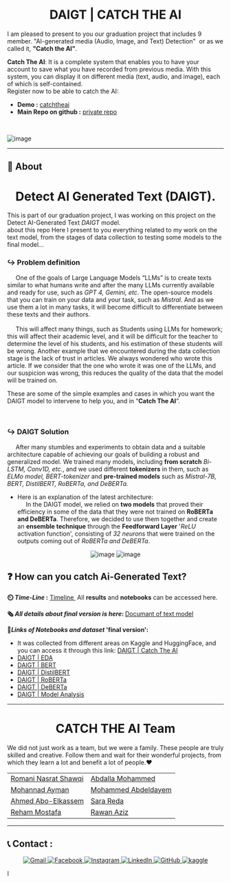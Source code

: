 <div align="center" id="top"> 
  
# DAIGT | CATCH THE AI
</div>

<p>
  I am pleased to present to you our graduation project that includes 9 member. "AI-generated media (Audio, Image, and Text) Detection"  or as we called it, <b>"Catch the AI"</b>.
  <br>
</p>
<p>
  <b>Catch The AI</b>: It is a complete system that enables you to have your account to save what you have recorded from previous media. With this system, you can display it on different media (text, audio, and image), each of which is self-contained.
<br>Register now to be able to catch the AI: </p>

- <b>Demo :</b> [catchtheai](https://www.catchtheai.tech/)<br>
- <b>Main Repo on github :</b> [private repo](https://github.com/romanyn36/Graduation-project) <br>
<br>

![image](https://github.com/zeyadusf/DAIGT-Catch-the-AI/assets/83798621/54fdb71b-0b30-4c4d-878b-e00819467468)

<hr>

## :dart: About ##

<div align="center" > 

# Detect AI Generated Text (DAIGT).

 </div>

This is part of our graduation project, I was working on this project on the Detect AI-Generated Text *DAIGT* model. <br>about this repo Here I present to you everything related to my work on the text model, from the stages of data collection to testing some models to the final model...
 
 
### ↪️ Problem definition 

<!--p>One of the most important goals of LLMs like *GPT 3.5, GPT 4, Gemini,...*  is to create text that resembles what a human writes. 
  With the wide and many uses of these models, it will become difficult to differentiate between these essays, 
  so the <b> CATCH THE AI team </b> decided to come up with a solution on the scene.</p>-->

  &nbsp; &nbsp; &nbsp;One of the goals of Large Language Models “LLMs” is to create texts similar to what humans write and after the many LLMs currently available and ready for use, such as *GPT 4, Gemini, etc*. The open-source models that you can train on your data and your task, such as *Mistral*. And as we use them a lot in many tasks, it will become difficult to differentiate between these texts and their authors.<br><br> &nbsp; &nbsp; &nbsp;This will affect many things, such as Students using LLMs for homework; this will affect their academic level, and it will be difficult for the teacher to determine the level of his students, and his estimation of these students will be wrong. Another example that we encountered during the data collection stage is the lack of trust in articles. We always wondered who wrote this article. If we consider that the one who wrote it was one of the LLMs, and our suspicion was wrong, this reduces the quality of the data that the model will be trained on.

These are some of the simple examples and cases in which you want the DAIGT model to intervene to help you, and in “<b>Catch The AI</b>”.

<br>

### ↪️ DAIGT Solution 

 &nbsp; &nbsp; &nbsp;After many stumbles and experiments to obtain data and a suitable architecture capable of achieving our goals of building a robust and generalized model. We trained many models, including <b>from scratch</b> *Bi-LSTM, Conv1D, etc.*, and we used different <b>tokenizers</b> in them, such as *ELMo model, BERT-tokenizer* and <b>pre-trained models</b> such as *Mistral-7B, BERT, DistilBERT, RoBERTa, and DeBERTa.* <br>
* Here is an explanation of the latest architecture:<br>
 &nbsp; &nbsp; &nbsp;In the DAIGT model, we relied on **two models** that proved their efficiency in some of the data that they were not trained on **RoBERTa and DeBERTa**. Therefore, we decided to use them together and create an **ensemble technique** through the **Feedforward Layer**  '*ReLU* activation function', consisting of *32 neurons* that were trained on the outputs coming out of *RoBERTa and DeBERTa*.

<div align="center" > 

![image](https://github.com/zeyadusf/DAIGT-Catch-the-AI/assets/83798621/53fde6f0-5f3f-41ea-8dab-8bd9bab4ae87)
![image](https://github.com/zeyadusf/DAIGT-Catch-the-AI/assets/83798621/df578fc7-8e5b-4a94-9a2c-ab7ee877d95f)
</div>

## ❓ How can you catch Ai-Generated Text?


<b> ⏲️ *Time-Line* :</b> [Timeline ](https://github.com/zeyadusf/DAIGT-Catch-the-AI/tree/main/timeline%20of%20work)  &nbsp;All **results** and **notebooks** can be accessed here.<br>

<b> 🗞️ *All details about final version is here*: </b>
[Documant of text model](https://github.com/zeyadusf/DAIGT-Catch-the-AI/blob/main/Document%20of%20Text%20Model.pdf)<br>

<b> 🔗*Links of Notebooks and dataset* 'final version':<br></b>

- It was collected from different areas on Kaggle and HuggingFace, and you can access it through this link: [DAIGT | Catch The AI](https://www.kaggle.com/datasets/zeyadusf/daigt-all-data-for-competition)
- [DAIGT | EDA](https://www.kaggle.com/code/zeyadusf/daigt-eda)<br>
- [DAIGT | BERT](https://www.kaggle.com/code/zeyadusf/daigt-bert)<br>
- [DAIGT | DistilBERT](https://www.kaggle.com/code/zeyadusf/daigt-distilbert)<br>
- [DAIGT | RoBERTa](https://www.kaggle.com/code/zeyadusf/daigt-roberta)<br>
- [DAIGT | DeBERTa](https://www.kaggle.com/code/zeyadusf/daigt-deberta)<br>
- [DAIGT | Model Analysis](https://www.kaggle.com/code/zeyadusf/daigt-models-analysis)

<hr>

<div align="center">


# CATCH THE AI Team 

<p align="left">We did not just work as a team, but we were a family. 
  These people are truly skilled and creative. Follow them and wait for their wonderful projects, from which they learn a lot and benefit a lot of people.❤️ </p>

<table>
  <tr>
    <td><a href="https://github.com/romanyn36">Romani Nasrat Shawqi</a></td>
    <td><a href="https://github.com/Abdalla312">Abdalla Mohammed</a></td>
  </tr>
  <tr>
    <td><a href="https://github.com/mohannadAyman">Mohannad Ayman</a></td>
    <td><a href="https://github.com/abdeldayem02">Mohammed Abdeldayem</a></td>
  </tr>
  <tr>
    <td><a href="https://github.com/AhmedAboElkassem">Ahmed Abo-Elkassem</a></td>
    <td><a href="https://github.com/SaraReda8">Sara Reda</a></td>
  </tr>
  <tr>
    <td><a href="https://github.com/goodprogrrammer">Reham Mostafa</a></td>
    <td><a href="https://github.com/rawanazizsaad">Rawan Aziz</a></td>
  </tr>
</table>
</div>

<hr>

## 📞 Contact :

<p align="center">
  <a href="mailto:ziayd.usf@gmail.com" target="_blank">
  <img src="https://img.shields.io/badge/-Zeyad Usf-E0331F?style=flat&logo=gmail&logoColor=white" alt="Gmail" />
</a>
 <a href="https://www.facebook.com/ziayd.yosif" target="_blank">
  <img src="https://img.shields.io/badge/-Zeyad Usf-1877F2?style=flat&logo=facebook&logoColor=white" alt="Facebook" />
</a>
<a href="https://www.instagram.com/zeyadusf/" target="_blank">
  <img src="https://img.shields.io/badge/-zeyadusf-white?style=flat&logo=instagram&logoColor=#E65468" alt="Instagram" />
</a>

<a href="https://www.linkedin.com/in/zeyadusf/" target="_blank">
  <img src="https://img.shields.io/badge/-Zeyad Usf-0077B5?style=flat&logo=linkedin&logoColor=white" alt="LinkedIn" />

  <a href="https://github.com/zeyadusf/" target="_blank">
  <img src="https://img.shields.io/badge/-Zeyad Usf-403E3E?style=flat&logo=github&logoColor=white" alt="GitHub" />
</a>

  <a href="https://www.kaggle.com/zeyadusf" target="_blank">
  <img src="https://img.shields.io/badge/-Zeyad Usf-0077B5?style=flat&logo=kaggle&logoColor=white" alt="kaggle" />
</a>

</p>


ا
